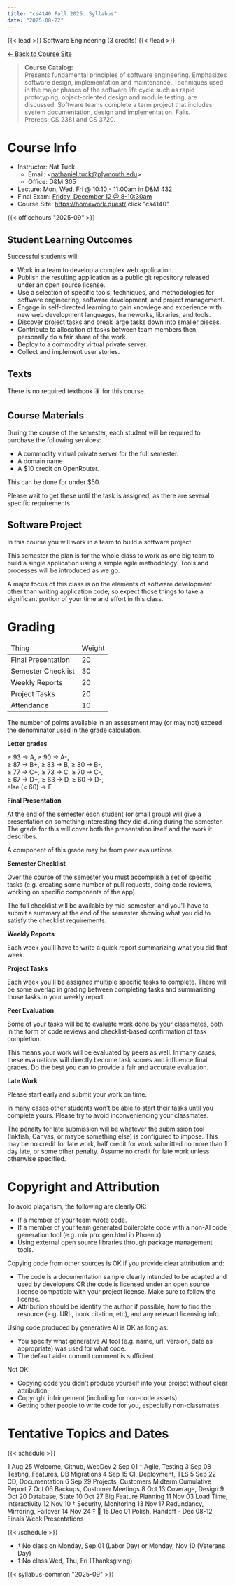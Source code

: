 ```yaml
---
title: "cs4140 Fall 2025: Syllabus"
date: "2025-08-22"
---
```


{{< lead >}}
Software Engineering (3 credits)
{{< /lead >}}

[&larr; Back to Course Site](../)

<blockquote> 
<b>Course Catalog:</b><br>
Presents fundamental principles of software engineering. Emphasizes
software design, implementation and maintenance. Techniques used in
the major phases of the software life cycle such as rapid prototyping,
object-oriented design and module testing, are discussed. Software
teams complete a term project that includes system documentation,
design and implementation. Falls.
<br>Prereqs: CS 2381 and CS 3720.
</blockquote>


# Course Info

- Instructor: Nat Tuck 
  - Email: \<<nathaniel.tuck@plymouth.edu>\>
  - Office: D&M 305
- Lecture: Mon, Wed, Fri @ 10:10 - 11:00am in D&M 432
- Final Exam: [Friday, December 12 @ 8-10:30am](
 https://www.plymouth.edu/sites/default/files/media/2025-08/Fall%202025%20Final%20Exam%20Schedule.pdf)
- Course Site: https://homework.quest/ click "cs4140"
 
{{< officehours "2025-09" >}}

## Student Learning Outcomes

Successful students will: 

 - Work in a team to develop a complex web application.
 - Publish the resulting application as a public git repository
   released under an open source license.
 - Use a selection of specific tools, techniques, and methodologies
   for software engineering, software development, and project
   management.
 - Engage in self-directed learning to gain knowlege and experience
   with new web development languages, frameworks, libraries, and
   tools.
 - Discover project tasks and break large tasks down into smaller pieces.
 - Contribute to allocation of tasks between team members then
   personally do a fair share of the work.
 - Deploy to a commodity virtual private server.
 - Collect and implement user stories.


## Texts

There is no required textbook 🪳 for this course.


## Course Materials

During the course of the semester, each student will be required to purchase the
following services:

 - A commodity virtual private server for the full semester.
 - A domain name
 - A $10 credit on OpenRouter.

This can be done for under $50.

Please wait to get these until the task is assigned, as there are
several specific requirements.


## Software Project

In this course you will work in a team to build a software project.

This semester the plan is for the whole class to work as one big team to build a
single application using a simple agile methodology. Tools and processes will be
introduced as we go.

A major focus of this class is on the elements of software development
other than writing application code, so expect those things to take a
significant portion of your time and effort in this class.


# Grading

<table class="table table-striped">
  <thead>
    <tr>
		  <td>Thing</td>
		  <td>Weight</td>
		</tr>
  </thead>
  <tbody>
		<tr>
		  <td>Final Presentation</td>
		  <td>20</td>
		</tr>
		<tr>
		  <td>Semester Checklist</td>
		  <td>30</td>
		</tr>
    <tr>
		  <td>Weekly Reports</td>
		  <td>20</td>
		</tr>
    <tr>
		  <td>Project Tasks</td>
		  <td>20</td>
		</tr>
    <tr>
		  <td>Attendance</td>
		  <td>10</td>
		</tr>
  </tbody>
</table>

The number of points available in an assessment may (or may not)
exceed the denominator used in the grade calculation.

**Letter grades**

&ge; 93 &rarr; A, &ge; 90 &rarr; A-, <br>
&ge; 87 &rarr; B+, &ge; 83 &rarr; B, &ge; 80 &rarr; B-, <br>
&ge; 77 &rarr; C+, &ge; 73 &rarr; C, &ge; 70 &rarr; C-, <br>
&ge; 67 &rarr; D+, &ge; 63 &rarr; D, &ge; 60 &rarr; D-, <br>
else (&lt; 60) &rarr; F

**Final Presentation**

At the end of the semester each student (or small group) will give a
presentation on something interesting they did during during the semester. The
grade for this will cover both the presentation itself and the work it
describes.

A component of this grade may be from peer evaluations.

**Semester Checklist**

Over the course of the semester you must accomplish a set of specific tasks
(e.g. creating some number of pull requests, doing code reviews, working on
specific components of the app).

The full checklist will be available by mid-semester, and you'll have to submit
a summary at the end of the semester showing what you did to satisfy the
checklist requirements.

**Weekly Reports**

Each week you'll have to write a quick report summarizing what you did that
week.

**Project Tasks**

Each week you'll be assigned multiple specific tasks to complete. There will be
some overlap in grading between completing tasks and summarizing those tasks in
your weekly report.

**Peer Evaluation**

Some of your tasks will be to evaluate work done by your classmates, both in the
form of code reviews and checklist-based confirmation of task completion.

This means your work will be evaluated by peers as well. In many cases, these
evaluations will directly become task scores and influence final grades. Do the
best you can to provide a fair and accurate evaluation.

**Late Work**

Please start early and submit your work on time.

In many cases other students won't be able to start their tasks until you
complete yours. Please try to avoid inconveniencing your classmates.

The penalty for late submission will be whatever the submission tool (Inkfish,
Canvas, or maybe something else) is configured to impose. This may be no credit
for late work, half credit for work submitted no more than 1 day late, or some
other penalty. Assume no credit for late work unless otherwise specified.

# Copyright and Attribution

To avoid plagarism, the following are clearly OK:

 - If a member of your team wrote code.
 - If a member of your team generated boilerplate code with a non-AI
   code generation tool (e.g. mix phx.gen.html in Phoenix)
 - Using external open source libraries through package management
   tools.

Copying code from other sources is OK if you provide clear attribution
and:

- The code is a documentation sample clearly intended to be adapted and used by
developers OR the code is licensed under an open source license compatible with
your project license. Make sure to follow the license.
- Attribution should be identify the author if possible, how to find the
resource (e.g. URL, book citation, etc), and any relevant licensing info.

Using code produced by generative AI is OK as long as:

- You specify what generative AI tool (e.g. name, url, version, date
  as appropriate) was used for what code.
- The default aider commit comment is sufficient. 

Not OK:

- Copying code you didn't produce yourself into your project without
  clear attribution.
- Copyright infringement (including for non-code assets)
- Getting other people to write code for you, especially non-classmates.

# Tentative Topics and Dates

{{< schedule >}}

<tr>
	<td>1</td>
	<td>Aug 25</td>
	<td>Welcome, Github, WebDev</td>
	<td></td>
</tr>
<tr>
	<td>2</td>
	<td>Sep 01 †</td>
	<td>Agile, Testing</td>
	<td></td>
</tr>
<tr>
	<td>3</td>
	<td>Sep 08</td>
	<td>Testing, Features, DB Migrations</td>
	<td></td>
</tr>
<tr>
	<td>4</td>
	<td>Sep 15</td>
	<td>CI, Deployment, TLS</td>
	<td></td>
</tr>
<tr>
	<td>5</td>
	<td>Sep 22</td>
	<td>CD, Documentation</td>
	<td></td>
</tr>
<tr>
	<td>6</td>
	<td>Sep 29</td>
	<td>Projects, Customers</td>
	<td>Midterm Cumulative Report</td>
</tr>
<tr>
	<td>7</td>
	<td>Oct 06</td>
	<td>Backups, Customer Meetings</td>
	<td></td>
</tr>
<tr>
	<td>8</td>
	<td>Oct 13</td>
	<td>Coverage, Design</td>
	<td></td>
</tr>
<tr>
	<td>9</td>
	<td>Oct 20</td>
	<td>Database, State</td>
	<td></td>
</tr>
<tr>
	<td>10</td>
	<td>Oct 27</td>
	<td>Big Feature Planning</td>
	<td></td>
</tr>
<tr>
	<td>11</td>
	<td>Nov 03</td>
	<td>Load Time, Interactivity</td>
	<td></td>
</tr>
<tr>
	<td>12</td>
	<td>Nov 10 †</td>
	<td>Security, Monitoring</td>
	<td></td>
</tr>
<tr>
	<td>13</td>
	<td>Nov 17</td>
	<td>Redundancy, Mirroring, Failover</td>
	<td></td>
</tr>
<tr>
	<td>14</td>
	<td>Nov 24 ‡</td>
	<td>🦃</td>
	<td></td>
</tr>
<tr>
	<td>15</td>
	<td>Dec 01</td>
	<td>Polish, Handoff</td>
	<td></td>
</tr>
<tr>
	<td>-</td>
	<td>Dec 08-12</td>
	<td>Finals Week</td>
	<td>Presentations</td>
</tr>

{{< /schedule >}}

 - † No class on Monday, Sep 01 (Labor Day) or 
     Monday, Nov 10 (Veterans Day)
 - ‡ No class Wed, Thu, Fri (Thanksgiving)

{{< syllabus-common "2025-09" >}}
